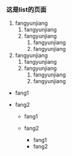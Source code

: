 ### 这是list的页面

1. fangyunjiang
    1. fangyunjiang
    1. fangyunjiang
        1. fangyunjiang
        1. fangyunjiang
1. fangyunjiang
    1. fangyunjiang
    1. fangyunjiang
        1. fangyunjiang
        1. fangyunjiang


- fang1
- fang2


    * fang1
    * fang2


        + fang1
        + fang2
